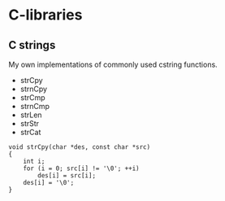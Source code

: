 # C-libraries
## C strings
My own implementations of commonly used cstring functions.

 - strCpy
 - strnCpy
 - strCmp
 - strnCmp
 - strLen
 - strStr
 - strCat

```
void strCpy(char *des, const char *src)
{
    int i;
    for (i = 0; src[i] != '\0'; ++i)
        des[i] = src[i];
    des[i] = '\0';
}
```
